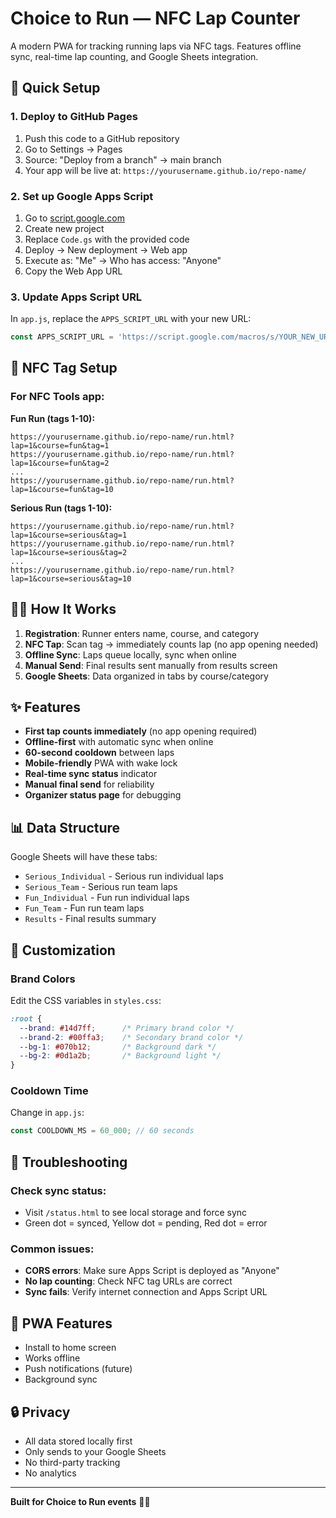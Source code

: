 # Choice to Run — NFC Lap Counter

A modern PWA for tracking running laps via NFC tags. Features offline sync, real-time lap counting, and Google Sheets integration.

## 🚀 Quick Setup

### 1. Deploy to GitHub Pages
1. Push this code to a GitHub repository
2. Go to Settings → Pages
3. Source: "Deploy from a branch" → main branch
4. Your app will be live at: `https://yourusername.github.io/repo-name/`

### 2. Set up Google Apps Script
1. Go to [script.google.com](https://script.google.com)
2. Create new project
3. Replace `Code.gs` with the provided code
4. Deploy → New deployment → Web app
5. Execute as: "Me" → Who has access: "Anyone"
6. Copy the Web App URL

### 3. Update Apps Script URL
In `app.js`, replace the `APPS_SCRIPT_URL` with your new URL:
```javascript
const APPS_SCRIPT_URL = 'https://script.google.com/macros/s/YOUR_NEW_URL/exec';
```

## 📱 NFC Tag Setup

### For NFC Tools app:
**Fun Run (tags 1-10):**
```
https://yourusername.github.io/repo-name/run.html?lap=1&course=fun&tag=1
https://yourusername.github.io/repo-name/run.html?lap=1&course=fun&tag=2
...
https://yourusername.github.io/repo-name/run.html?lap=1&course=fun&tag=10
```

**Serious Run (tags 1-10):**
```
https://yourusername.github.io/repo-name/run.html?lap=1&course=serious&tag=1
https://yourusername.github.io/repo-name/run.html?lap=1&course=serious&tag=2
...
https://yourusername.github.io/repo-name/run.html?lap=1&course=serious&tag=10
```

## 🏃‍♂️ How It Works

1. **Registration**: Runner enters name, course, and category
2. **NFC Tap**: Scan tag → immediately counts lap (no app opening needed)
3. **Offline Sync**: Laps queue locally, sync when online
4. **Manual Send**: Final results sent manually from results screen
5. **Google Sheets**: Data organized in tabs by course/category

## ✨ Features

- **First tap counts immediately** (no app opening required)
- **Offline-first** with automatic sync when online
- **60-second cooldown** between laps
- **Mobile-friendly** PWA with wake lock
- **Real-time sync status** indicator
- **Manual final send** for reliability
- **Organizer status page** for debugging

## 📊 Data Structure

Google Sheets will have these tabs:
- `Serious_Individual` - Serious run individual laps
- `Serious_Team` - Serious run team laps  
- `Fun_Individual` - Fun run individual laps
- `Fun_Team` - Fun run team laps
- `Results` - Final results summary

## 🔧 Customization

### Brand Colors
Edit the CSS variables in `styles.css`:
```css
:root {
  --brand: #14d7ff;      /* Primary brand color */
  --brand-2: #00ffa3;    /* Secondary brand color */
  --bg-1: #070b12;       /* Background dark */
  --bg-2: #0d1a2b;       /* Background light */
}
```

### Cooldown Time
Change in `app.js`:
```javascript
const COOLDOWN_MS = 60_000; // 60 seconds
```

## 🐛 Troubleshooting

### Check sync status:
- Visit `/status.html` to see local storage and force sync
- Green dot = synced, Yellow dot = pending, Red dot = error

### Common issues:
- **CORS errors**: Make sure Apps Script is deployed as "Anyone"
- **No lap counting**: Check NFC tag URLs are correct
- **Sync fails**: Verify internet connection and Apps Script URL

## 📱 PWA Features

- Install to home screen
- Works offline
- Push notifications (future)
- Background sync

## 🔒 Privacy

- All data stored locally first
- Only sends to your Google Sheets
- No third-party tracking
- No analytics

---

**Built for Choice to Run events** 🏃‍♂️ 
